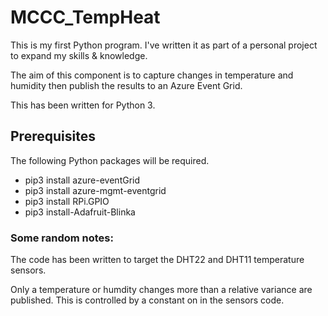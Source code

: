 # MCCC_TempHeat
This is my first Python program. I've written it as part of a personal project to expand my skills & knowledge.

The aim of this component is to capture changes in temperature and humidity then publish the results to an Azure Event Grid.

This has been written for Python 3.

## Prerequisites
The following Python packages will be required.

- pip3 install azure-eventGrid
- pip3 install azure-mgmt-eventgrid
- pip3 install RPi.GPIO
- pip3 install-Adafruit-Blinka

### Some random notes:

The code has been written to target the DHT22 and DHT11 temperature sensors. 

Only a temperature or humdity changes more than a relative variance are published. This is controlled by a constant on in the sensors code.


